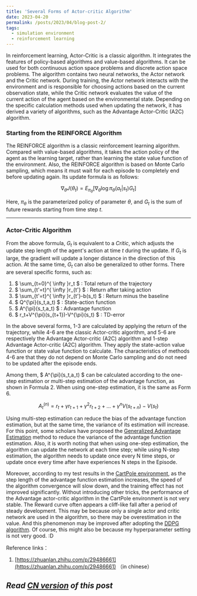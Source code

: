 ```yaml
---
title: 'Several Forms of Actor-critic Algorithm'
date: 2023-04-20
permalink: /posts/2023/04/blog-post-2/
tags:
  - simulation environment
  - reinforcement learning
---
```


In reinforcement learning, Actor-Critic is a classic algorithm. It integrates the features of policy-based algorithms and value-based algorithms. It can be used for both continuous action space problems and discrete action space problems. The algorithm contains two neural networks, the Actor network and the Critic network. During training, the Actor network interacts with the environment and is responsible for choosing actions based on the current observation state, while the Critic network evaluates the value of the current action of the agent based on the environmental state. Depending on the specific calculation methods used when updating the network, it has derived a variety of algorithms, such as the Advantage Actor-Critic (A2C) algorithm.

### Starting from the REINFORCE Algorithm

The REINFORCE algorithm is a classic reinforcement learning algorithm. Compared with value-based algorithms, it takes the action policy of the agent as the learning target, rather than learning the state value function of the environment. Also, the REINFORCE algorithm is based on Monte Carlo sampling, which means it must wait for each episode to completely end before updating again. Its update formula is as follows:

$$ \nabla_{\theta} J(\theta_t) = E_{\pi_{\theta}}[\nabla_{\theta} \log \pi_{\theta}(a_t|s_t)G_t]$$

Here, $\pi_{\theta}$ is the parameterized policy of parameter $\theta$, and $G_t$ is the sum of future rewards starting from time step $t$.

------
### Actor-Critic Algorithm

From the above formula, $G_t$ is equivalent to a *Critic*, which adjusts the update step length of the agent's action at time $t$ during the update. If $G_t$ is large, the gradient will update a longer distance in the direction of this action. At the same time, $G_t$ can also be generalized to other forms. There are several specific forms, such as:

1. $ \sum_{t=0}^{ \infty }r_t $ : Total return of the trajectory
2. $ \sum_{t'=t}^{ \infty }r_{t'} $ : Return after taking action
3. $ \sum_{t'=t}^{ \infty }r_{t'}-b(s_t) $ : Return minus the baseline
4. $ Q^{\pi}(s_t,a_t) $ : State-action function
5. $ A^{\pi}(s_t,a_t) $ : Advantage function
6. $ r_t+V^{\pi}(s_{t+1})-V^{\pi}(s_t) $ : TD-error

In the above several forms, 1-3 are calculated by applying the return of the trajectory, while 4-6 are the classic Actor-critic algorithm, and 5-6 are respectively the Advantage Actor-critic (A2C) algorithm and 1-step Advantage Actor-critic (A2C) algorithm. They apply the state-action value function or state value function to calculate. The characteristics of methods 4-6 are that they do not depend on Monte Carlo sampling and do not need to be updated after the episode ends.

Among them, $ A^{\pi}(s_t,a_t) $ can be calculated according to the one-step estimation or multi-step estimation of the advantage function, as shown in Formula 2. When using one-step estimation, it is the same as Form 6.

$$ A^{(n)}_t = r_t + \gamma r_{t+1} + \gamma ^2 r_{t+2} + ... + \gamma^n V(s_{t+n}) - V(s_t) $$

Using multi-step estimation can reduce the bias of the advantage function estimation, but at the same time, the variance of its estimation will increase. For this point, some scholars have proposed the [Generalized Advantage Estimation](https://arxiv.org/abs/1506.02438) method to reduce the variance of the advantage function estimation. Also, it is worth noting that when using one-step estimation, the algorithm can update the network at each time step; while using N-step estimation, the algorithm needs to update once every N time steps, or update once every time after have experiences N steps in the Episode.

Moreover, according to my test results in the [CartPole environment](https://www.gymlibrary.dev/environments/classic_control/cart_pole/), as the step length of the advantage function estimation increases, the speed of the algorithm convergence will slow down, and the training effect has not improved significantly. Without introducing other tricks, the performance of the Advantage actor-critic algorithm in the CartPole environment is not very stable. The Reward curve often appears a cliff-like fall after a period of steady development. This may be because only a single actor and critic network are used in the algorithm, so there may be overestimation in the value. And this phenomenon may be improved after adopting the [DDPG algorithm](https://arxiv.org/abs/1509.02971). Of course, this might also be because my hyperparameter setting is not very good. :D

Reference links：
1. [https://zhuanlan.zhihu.com/p/29486661](https://zhuanlan.zhihu.com/p/29486661) （in chinese）

*Read [CN version](https://yqwang96.github.io/cnposts/2023/04/blog-post-2/) of this post*
------